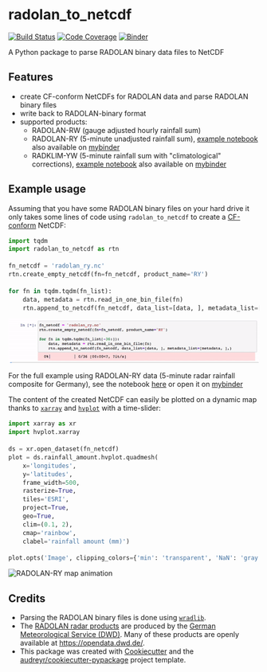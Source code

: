 # radolan_to_netcdf

[![Build Status](https://img.shields.io/travis/cchwala/radolan_to_netcdf.svg)](https://travis-ci.org/cchwala/radolan_to_netcdf) [![Code Coverage](https://img.shields.io/codecov/c/github/cchwala/radolan_to_netcdf.svg)](https://codecov.io/gh/cchwala/radolan_to_netcdf) [![Binder](https://mybinder.org/badge_logo.svg)](https://mybinder.org/v2/gh/cchwala/radolan_to_netcdf/HEAD)

A Python package to parse RADOLAN binary data files to NetCDF

## Features

* create CF-conform NetCDFs for RADOLAN data and parse RADOLAN binary files
* write back to RADOLAN-binary format
* supported products:
    * RADOLAN-RW (gauge adjusted hourly rainfall sum)
    * RADOLAN-RY (5-minute unadjusted rainfall sum), [example notebook](notebooks/example_download_and_parse_radolan-ry_data.ipynb) also available on [mybinder](https://mybinder.org/v2/gh/cchwala/radolan_to_netcdf/HEAD?filepath=notebooks%2Fexample_download_and_parse_radolan-ry_data.ipynb)
    * RADKLIM-YW (5-minute rainfall sum with "climatological" corrections), [example notebook](notebooks/example_download_and_parse_radklim-yw_data.ipynb) also available on [mybinder](https://mybinder.org/v2/gh/cchwala/radolan_to_netcdf/HEAD?filepath=notebooks%2Fexample_download_and_parse_radklim-yw_data.ipynb)


## Example usage

Assuming that you have some RADOLAN binary files on your hard drive it only takes some lines of code using `radolan_to_netcdf` to create a [CF-conform](http://cfconventions.org/) NetCDF:

```python
import tqdm
import radolan_to_netcdf as rtn

fn_netcdf = 'radolan_ry.nc'
rtn.create_empty_netcdf(fn=fn_netcdf, product_name='RY')

for fn in tqdm.tqdm(fn_list):
    data, metadata = rtn.read_in_one_bin_file(fn)
    rtn.append_to_netcdf(fn_netcdf, data_list=[data, ], metadata_list=[metadata, ],)
```

![Create RADOLAN-RY NetCDF](images/create_radolan_ry_netcdf.gif)

For the full example using RADOLAN-RY data (5-minute radar rainfall composite for Germany), see the notebook [here](notebooks/example_download_and_parse_radolan-ry_data.ipynb) or open it on [mybinder](https://mybinder.org/v2/gh/cchwala/radolan_to_netcdf/HEAD?filepath=notebooks%2Fexample_download_and_parse_radolan-ry_data.ipynb)

The content of the created NetCDF can easily be plotted on a dynamic map thanks to [`xarray`](http://xarray.pydata.org) and [`hvplot`](https://hvplot.holoviz.org/) with a time-slider:

```python
import xarray as xr
import hvplot.xarray

ds = xr.open_dataset(fn_netcdf)
plot = ds.rainfall_amount.hvplot.quadmesh(
    x='longitudes', 
    y='latitudes',
    frame_width=500, 
    rasterize=True,
    tiles='ESRI', 
    project=True, 
    geo=True, 
    clim=(0.1, 2), 
    cmap='rainbow', 
    clabel='rainfall amount (mm)')

plot.opts('Image', clipping_colors={'min': 'transparent', 'NaN': 'gray'}, alpha=0.5, toolbar='above')
```

![RADOLAN-RY map animation](images/radolan_ry_map_animation.gif)

## Credits

* Parsing the RADOLAN binary files is done using [`wradlib`](https://wradlib.org/).
* The [RADOLAN radar products](https://www.dwd.de/DE/leistungen/radolan/radolan_info/radolan_poster_201711_en_pdf.pdf;jsessionid=4E56FC617A4463815FE89E1247830E81.live11042?__blob=publicationFile&v=2) are produced by the [German Meteorological Service (DWD)](https://www.dwd.de).  Many of these products are openly available at https://opendata.dwd.de/.
* This package was created with [Cookiecutter](https://github.com/audreyr/cookiecutter) and the [audreyr/cookiecutter-pypackage](https://github.com/audreyr/cookiecutter-pypackage) project template.

